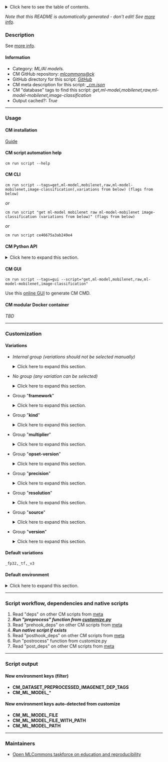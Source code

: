 <details>
<summary>Click here to see the table of contents.</summary>

* [Description](#description)
* [Information](#information)
* [Usage](#usage)
  * [ CM installation](#cm-installation)
  * [ CM script automation help](#cm-script-automation-help)
  * [ CM CLI](#cm-cli)
  * [ CM Python API](#cm-python-api)
  * [ CM GUI](#cm-gui)
  * [ CM modular Docker container](#cm-modular-docker-container)
* [Customization](#customization)
  * [ Variations](#variations)
  * [ Default environment](#default-environment)
* [Script workflow, dependencies and native scripts](#script-workflow-dependencies-and-native-scripts)
* [Script output](#script-output)
* [New environment keys (filter)](#new-environment-keys-(filter))
* [New environment keys auto-detected from customize](#new-environment-keys-auto-detected-from-customize)
* [Maintainers](#maintainers)

</details>

*Note that this README is automatically generated - don't edit! See [more info](README-extra.md).*

### Description


See [more info](README-extra.md).

#### Information

* Category: *ML/AI models.*
* CM GitHub repository: *[mlcommons@ck](https://github.com/mlcommons/ck/tree/master/cm-mlops)*
* GitHub directory for this script: *[GitHub](https://github.com/mlcommons/ck/tree/master/cm-mlops/script/get-ml-model-mobilenet)*
* CM meta description for this script: *[_cm.json](_cm.json)*
* CM "database" tags to find this script: *get,ml-model,mobilenet,raw,ml-model-mobilenet,image-classification*
* Output cached?: *True*
___
### Usage

#### CM installation

[Guide](https://github.com/mlcommons/ck/blob/master/docs/installation.md)

#### CM script automation help

```cm run script --help```

#### CM CLI

`cm run script --tags=get,ml-model,mobilenet,raw,ml-model-mobilenet,image-classification(,variations from below) (flags from below)`

*or*

`cm run script "get ml-model mobilenet raw ml-model-mobilenet image-classification (variations from below)" (flags from below)`

*or*

`cm run script ce46675a3ab249e4`

#### CM Python API

<details>
<summary>Click here to expand this section.</summary>

```python

import cmind

r = cmind.access({'action':'run'
                  'automation':'script',
                  'tags':'get,ml-model,mobilenet,raw,ml-model-mobilenet,image-classification'
                  'out':'con',
                  ...
                  (other input keys for this script)
                  ...
                 })

if r['return']>0:
    print (r['error'])

```

</details>


#### CM GUI

```cm run script --tags=gui --script="get,ml-model,mobilenet,raw,ml-model-mobilenet,image-classification"```

Use this [online GUI](https://cKnowledge.org/cm-gui/?tags=get,ml-model,mobilenet,raw,ml-model-mobilenet,image-classification) to generate CM CMD.

#### CM modular Docker container

*TBD*

___
### Customization


#### Variations

  * *Internal group (variations should not be selected manually)*
    <details>
    <summary>Click here to expand this section.</summary>

    * `_quantized_`
      - Environment variables:
        - *CM_ML_MODEL_MOBILENET_NAME_SUFFIX*: `_quant`
      - Workflow:
    * `_tf,from.google,v2,quantized_`
      - Environment variables:
        - *CM_PACKAGE_URL*: `https://storage.googleapis.com/mobilenet_v2/checkpoints/<<<CM_ML_MODEL_MOBILENET_NAME_PREFIX>>>_v2_<<<CM_ML_MODEL_MOBILENET_RESOLUTION>>>_<<<CM_ML_MODEL_MOBILENET_MULTIPLIER_PERCENTAGE>>>.tgz`
        - *CM_ML_MODEL_WEIGHTS_FILE*: `<<<CM_ML_MODEL_MOBILENET_NAME_PREFIX>>>_v2_<<<CM_ML_MODEL_MOBILENET_RESOLUTION>>>_<<<CM_ML_MODEL_MOBILENET_MULTIPLIER_PERCENTAGE>>>.ckpt.data-00000-of-00001`
        - *CM_ML_MODEL_FILE*: `model.tflite`
        - *CM_EXTRACT_FOLDER*: `v2_<<<CM_ML_MODEL_MOBILENET_RESOLUTION>>>_<<<CM_ML_MODEL_MOBILENET_MULTIPLIER_PERCENTAGE>>>`
        - *CM_UNTAR*: `yes`
      - Workflow:

    </details>


  * *No group (any variation can be selected)*
    <details>
    <summary>Click here to expand this section.</summary>

    * `_onnx,fp32,v1`
      - Environment variables:
        - *CM_ML_MODEL_NORMALIZE_DATA*: `yes`
        - *CM_ML_MODEL_SUBTRACT_MEANS*: `no`
        - *CM_ML_MODEL_VER*: `1_1.0_224`
        - *CM_ML_MODEL_INPUT_LAYER_NAME*: `input:0`
        - *CM_ML_MODEL_OUTPUT_LAYER_NAME*: `MobilenetV1/Predictions/Reshape_1:0`
      - Workflow:
    * `_onnx,int8,v1`
      - Environment variables:
        - *CM_ML_MODEL_NORMALIZE_DATA*: `no`
        - *CM_ML_MODEL_SUBTRACT_MEANS*: `yes`
        - *CM_ML_MODEL_GIVEN_CHANNEL_MEANS*: `128.0 128.0 128.0`
        - *CM_ML_MODEL_VER*: `1_1.0_224_quant`
        - *CM_ML_MODEL_INPUT_LAYER_NAME*: `0`
        - *CM_ML_MODEL_OUTPUT_LAYER_NAME*: `169`
        - *CM_PACKAGE_URL*: `https://zenodo.org/record/3353417/files/Quantized%20MobileNet.zip`
        - *CM_ML_MODEL_FILE*: `mobilenet_sym_no_bn.onnx`
        - *CM_UNZIP*: `yes`
      - Workflow:
    * `_onnx,opset-11,fp32,v1`
      - Environment variables:
        - *CM_PACKAGE_URL*: `https://zenodo.org/record/4735651/files/mobilenet_v1_1.0_224.onnx`
      - Workflow:
    * `_onnx,opset-8,fp32,v1`
      - Environment variables:
        - *CM_PACKAGE_URL*: `https://zenodo.org/record/3157894/files/mobilenet_v1_1.0_224.onnx`
      - Workflow:
    * `_tf,fp32,v1,resolution-224,multiplier-1.0`
      - Environment variables:
        - *CM_ML_MODEL_ACCURACY*: `71.676`
      - Workflow:
    * `_tf,from.google,v1`
      - Environment variables:
        - *CM_PACKAGE_URL*: `http://download.tensorflow.org/models/mobilenet_v1_2018_08_02/mobilenet_v1_<<<CM_ML_MODEL_MOBILENET_MULTIPLIER>>>_<<<CM_ML_MODEL_MOBILENET_RESOLUTION>>><<<CM_ML_MODEL_MOBILENET_NAME_SUFFIX>>>.tgz`
        - *CM_UNTAR*: `yes`
      - Workflow:
    * `_tf,from.google,v2,fp32`
      - Environment variables:
        - *CM_PACKAGE_URL*: `https://storage.googleapis.com/mobilenet_v2/checkpoints/mobilenet_v2_<<<CM_ML_MODEL_MOBILENET_MULTIPLIER>>>_<<<CM_ML_MODEL_MOBILENET_RESOLUTION>>>.tgz`
        - *CM_ML_MODEL_WEIGHTS_FILE*: `mobilenet_v2_<<<CM_ML_MODEL_MOBILENET_MULTIPLIER>>>_<<<CM_ML_MODEL_MOBILENET_RESOLUTION>>>.ckpt.data-00000-of-00001`
        - *CM_ML_MODEL_FILE*: `mobilenet_v2_<<<CM_ML_MODEL_MOBILENET_MULTIPLIER>>>_<<<CM_ML_MODEL_MOBILENET_RESOLUTION>>>.tflite`
        - *CM_UNTAR*: `yes`
      - Workflow:
    * `_tf,from.google,v3`
      - Environment variables:
        - *CM_PACKAGE_URL*: `https://storage.googleapis.com/mobilenet_v3/checkpoints/v3-<<<CM_ML_MODEL_MOBILENET_KIND>>>_<<<CM_ML_MODEL_MOBILENET_RESOLUTION>>>_<<<CM_ML_MODEL_MOBILENET_MULTIPLIER>>>_<<<CM_ML_MODEL_MOBILENET_PRECISION>>>.tgz`
        - *CM_EXTRACT_FOLDER*: `v3-<<<CM_ML_MODEL_MOBILENET_KIND>>>_<<<CM_ML_MODEL_MOBILENET_RESOLUTION>>>_<<<CM_ML_MODEL_MOBILENET_MULTIPLIER>>>_<<<CM_ML_MODEL_MOBILENET_PRECISION>>>`
        - *CM_ML_MODEL_FILE*: `v3-<<<CM_ML_MODEL_MOBILENET_KIND>>>_<<<CM_ML_MODEL_MOBILENET_RESOLUTION>>>_<<<CM_ML_MODEL_MOBILENET_MULTIPLIER>>>_<<<CM_ML_MODEL_MOBILENET_PRECISION>>>.tflite`
        - *CM_UNTAR*: `yes`
      - Workflow:
    * `_tf,from.zenodo,v1`
      - Environment variables:
        - *CM_PACKAGE_URL*: `https://zenodo.org/record/2269307/files/mobilenet_v1_<<<CM_ML_MODEL_MOBILENET_MULTIPLIER>>>_<<<CM_ML_MODEL_MOBILENET_RESOLUTION>>><<<CM_ML_MODEL_MOBILENET_NAME_SUFFIX>>>.tgz`
        - *CM_UNTAR*: `yes`
      - Workflow:
    * `_tf,int8,v1,resolution-224,multiplier-1.0`
      - Environment variables:
        - *CM_ML_MODEL_ACCURACY*: `70.762`
      - Workflow:
    * `_tf,v1`
      - Environment variables:
        - *CM_ML_MODEL_VER*: `1_<<<CM_ML_MODEL_MOBILENET_MULTIPLIER>>>_<<<CM_ML_MODEL_MOBILENET_RESOLUTION>>><<<CM_ML_MODEL_MOBILENET_NAME_SUFFIX>>>_2018_08_02`
        - *CM_ML_MODEL_OUTPUT_LAYER_NAME*: `MobilenetV1/Predictions/Reshape_1`
        - *CM_ML_MODEL_WEIGHTS_FILE*: `mobilenet_v1_<<<CM_ML_MODEL_MOBILENET_MULTIPLIER>>>_<<<CM_ML_MODEL_MOBILENET_RESOLUTION>>><<<CM_ML_MODEL_MOBILENET_NAME_SUFFIX>>>.ckpt.data-00000-of-00001`
        - *CM_ML_MODEL_FILE*: `mobilenet_v1_<<<CM_ML_MODEL_MOBILENET_MULTIPLIER>>>_<<<CM_ML_MODEL_MOBILENET_RESOLUTION>>><<<CM_ML_MODEL_MOBILENET_NAME_SUFFIX>>>.tflite`
      - Workflow:
    * `_tf,v1,fp32`
      - Environment variables:
        - *CM_ML_MODEL_MOBILENET_NAME_PREFIX*: ``
      - Workflow:
    * `_tf,v1,int8`
      - Environment variables:
        - *CM_ML_MODEL_MOBILENET_NAME_SUFFIX*: `_quant`
      - Workflow:
    * `_tf,v1,uint8`
      - Environment variables:
        - *CM_ML_MODEL_MOBILENET_NAME_SUFFIX*: `_quant`
      - Workflow:
    * `_tf,v2`
      - Environment variables:
        - *CM_ML_MODEL_VER*: `2_<<<CM_ML_MODEL_MOBILENET_MULTIPLIER>>>_<<<CM_ML_MODEL_MOBILENET_RESOLUTION>>>`
        - *CM_ML_MODEL_OUTPUT_LAYER_NAME*: `MobilenetV2/Predictions/Reshape_1`
      - Workflow:
    * `_tf,v2,fp32`
      - Environment variables:
        - *CM_ML_MODEL_MOBILENET_NAME_PREFIX*: ``
      - Workflow:
    * `_tf,v2,int8`
      - Environment variables:
        - *CM_ML_MODEL_MOBILENET_NAME_PREFIX*: `quantized`
      - Workflow:
    * `_tf,v2,uint8`
      - Environment variables:
        - *CM_ML_MODEL_MOBILENET_NAME_PREFIX*: `quantized`
      - Workflow:
    * `_tf,v3`
      - Environment variables:
        - *CM_ML_MODEL_VER*: `3_<<<CM_ML_MODEL_MOBILENET_KIND>>>_<<<CM_ML_MODEL_MOBILENET_RESOLUTION>>>`
        - *CM_ML_MODEL_OUTPUT_LAYER_NAME*: `MobilenetV3/Predictions/Softmax`
      - Workflow:
    * `_tflite`
      - Workflow:

    </details>


  * Group "**framework**"
    <details>
    <summary>Click here to expand this section.</summary>

    * `_onnx`
      - Environment variables:
        - *CM_ML_MODEL_DATA_LAYOUT*: `NCHW`
        - *CM_ML_MODEL_FRAMEWORK*: `onnx`
      - Workflow:
    * **`_tf`** (default)
      - Environment variables:
        - *CM_ML_MODEL_DATA_LAYOUT*: `NHWC`
        - *CM_ML_MODEL_NORMALIZE_DATA*: `yes`
        - *CM_ML_MODEL_SUBTRACT_MEANS*: `no`
        - *CM_ML_MODEL_INPUT_LAYER_NAME*: `input`
      - Workflow:

    </details>


  * Group "**kind**"
    <details>
    <summary>Click here to expand this section.</summary>

    * `_large`
      - Environment variables:
        - *CM_ML_MODEL_MOBILENET_KIND*: `large`
      - Workflow:
    * `_large-minimalistic`
      - Environment variables:
        - *CM_ML_MODEL_MOBILENET_KIND*: `large-minimalistic`
      - Workflow:
    * `_small`
      - Environment variables:
        - *CM_ML_MODEL_MOBILENET_KIND*: `small`
      - Workflow:
    * `_small-minimalistic`
      - Environment variables:
        - *CM_ML_MODEL_MOBILENET_KIND*: `small-minimalistic`
      - Workflow:

    </details>


  * Group "**multiplier**"
    <details>
    <summary>Click here to expand this section.</summary>

    * `_multiplier-0.25`
      - Environment variables:
        - *CM_ML_MODEL_MOBILENET_MULTIPLIER*: `0.25`
        - *CM_ML_MODEL_MOBILENET_MULTIPLIER_PERCENTAGE*: `25`
      - Workflow:
    * `_multiplier-0.35`
      - Environment variables:
        - *CM_ML_MODEL_MOBILENET_MULTIPLIER*: `0.35`
        - *CM_ML_MODEL_MOBILENET_MULTIPLIER_PERCENTAGE*: `35`
      - Workflow:
    * `_multiplier-0.5`
      - Environment variables:
        - *CM_ML_MODEL_MOBILENET_MULTIPLIER*: `0.5`
        - *CM_ML_MODEL_MOBILENET_MULTIPLIER_PERCENTAGE*: `50`
      - Workflow:
    * `_multiplier-0.75`
      - Environment variables:
        - *CM_ML_MODEL_MOBILENET_MULTIPLIER*: `0.75`
        - *CM_ML_MODEL_MOBILENET_MULTIPLIER_PERCENTAGE*: `75`
      - Workflow:
    * `_multiplier-1.0`
      - Environment variables:
        - *CM_ML_MODEL_MOBILENET_MULTIPLIER*: `1.0`
        - *CM_ML_MODEL_MOBILENET_MULTIPLIER_PERCENTAGE*: `100`
      - Workflow:

    </details>


  * Group "**opset-version**"
    <details>
    <summary>Click here to expand this section.</summary>

    * `_opset-11`
      - Environment variables:
        - *CM_ML_MODEL_ONNX_OPSET*: `11`
      - Workflow:
    * `_opset-8`
      - Environment variables:
        - *CM_ML_MODEL_ONNX_OPSET*: `8`
      - Workflow:

    </details>


  * Group "**precision**"
    <details>
    <summary>Click here to expand this section.</summary>

    * **`_fp32`** (default)
      - Environment variables:
        - *CM_ML_MODEL_INPUT_DATA_TYPES*: `fp32`
        - *CM_ML_MODEL_PRECISION*: `fp32`
        - *CM_ML_MODEL_WEIGHT_DATA_TYPES*: `fp32`
        - *CM_ML_MODEL_MOBILENET_PRECISION*: `float`
      - Workflow:
    * `_int8`
      - Environment variables:
        - *CM_ML_MODEL_INPUT_DATA_TYPES*: `int8`
        - *CM_ML_MODEL_PRECISION*: `int8`
        - *CM_ML_MODEL_WEIGHT_DATA_TYPES*: `int8`
        - *CM_ML_MODEL_MOBILENET_PRECISION*: `int8`
      - Workflow:
    * `_uint8`
      - Environment variables:
        - *CM_ML_MODEL_INPUT_DATA_TYPES*: `uint8`
        - *CM_ML_MODEL_PRECISION*: `uint8`
        - *CM_ML_MODEL_WEIGHT_DATA_TYPES*: `uint8`
        - *CM_ML_MODEL_MOBILENET_PRECISION*: `uint8`
      - Workflow:

    </details>


  * Group "**resolution**"
    <details>
    <summary>Click here to expand this section.</summary>

    * `_resolution-128`
      - Environment variables:
        - *CM_ML_MODEL_MOBILENET_RESOLUTION*: `128`
        - *CM_ML_MODEL_IMAGE_HEIGHT*: `128`
        - *CM_ML_MODEL_IMAGE_WIDTH*: `128`
        - *CM_DATASET_PREPROCESSED_IMAGENET_DEP_TAGS*: `_resolution.128`
      - Workflow:
    * `_resolution-160`
      - Environment variables:
        - *CM_ML_MODEL_MOBILENET_RESOLUTION*: `160`
        - *CM_ML_MODEL_IMAGE_HEIGHT*: `160`
        - *CM_ML_MODEL_IMAGE_WIDTH*: `160`
        - *CM_DATASET_PREPROCESSED_IMAGENET_DEP_TAGS*: `_resolution.160`
      - Workflow:
    * `_resolution-192`
      - Environment variables:
        - *CM_ML_MODEL_MOBILENET_RESOLUTION*: `192`
        - *CM_ML_MODEL_IMAGE_HEIGHT*: `192`
        - *CM_ML_MODEL_IMAGE_WIDTH*: `192`
        - *CM_DATASET_PREPROCESSED_IMAGENET_DEP_TAGS*: `_resolution.192`
      - Workflow:
    * `_resolution-224`
      - Environment variables:
        - *CM_ML_MODEL_MOBILENET_RESOLUTION*: `224`
        - *CM_ML_MODEL_IMAGE_HEIGHT*: `224`
        - *CM_ML_MODEL_IMAGE_WIDTH*: `224`
        - *CM_DATASET_PREPROCESSED_IMAGENET_DEP_TAGS*: `_resolution.224`
      - Workflow:

    </details>


  * Group "**source**"
    <details>
    <summary>Click here to expand this section.</summary>

    * `_from.google`
      - Environment variables:
        - *CM_DOWNLOAD_SOURCE*: `google`
      - Workflow:
    * `_from.zenodo`
      - Environment variables:
        - *CM_DOWNLOAD_SOURCE*: `zenodo`
      - Workflow:

    </details>


  * Group "**version**"
    <details>
    <summary>Click here to expand this section.</summary>

    * `_v1`
      - Environment variables:
        - *CM_ML_MODEL_MOBILENET_VERSION*: `1`
        - *CM_ML_MODEL_FULL_NAME*: `mobilenet-v1-precision_<<<CM_ML_MODEL_MOBILENET_PRECISION>>>-<<<CM_ML_MODEL_MOBILENET_MULTIPLIER>>>-<<<CM_ML_MODEL_MOBILENET_RESOLUTION>>>`
      - Workflow:
    * `_v2`
      - Environment variables:
        - *CM_ML_MODEL_MOBILENET_VERSION*: `2`
        - *CM_ML_MODEL_VER*: `2`
        - *CM_ML_MODEL_FULL_NAME*: `mobilenet-v2-precision_<<<CM_ML_MODEL_MOBILENET_PRECISION>>>-<<<CM_ML_MODEL_MOBILENET_MULTIPLIER>>>-<<<CM_ML_MODEL_MOBILENET_RESOLUTION>>>`
      - Workflow:
    * **`_v3`** (default)
      - Environment variables:
        - *CM_ML_MODEL_MOBILENET_VERSION*: `3`
        - *CM_ML_MODEL_VER*: `3`
        - *CM_ML_MODEL_FULL_NAME*: `mobilenet-v3-precision_<<<CM_ML_MODEL_MOBILENET_PRECISION>>>-<<<CM_ML_MODEL_MOBILENET_KIND>>>-<<<CM_ML_MODEL_MOBILENET_RESOLUTION>>>`
      - Workflow:

    </details>


#### Default variations

`_fp32,_tf,_v3`
#### Default environment

<details>
<summary>Click here to expand this section.</summary>

These keys can be updated via --env.KEY=VALUE or "env" dictionary in @input.json or using script flags.

* CM_ML_MODEL: **mobilenet**
* CM_ML_MODEL_DATASET: **imagenet2012-val**
* CM_ML_MODEL_RETRAINING: **no**
* CM_ML_MODEL_WEIGHT_TRANSFORMATIONS: **no**
* CM_ML_MODEL_MOBILENET_NAME_SUFFIX: ****

</details>

___
### Script workflow, dependencies and native scripts

  1. Read "deps" on other CM scripts from [meta](https://github.com/mlcommons/ck/tree/master/cm-mlops/script/get-ml-model-mobilenet/_cm.json)
  1. ***Run "preprocess" function from [customize.py](https://github.com/mlcommons/ck/tree/master/cm-mlops/script/get-ml-model-mobilenet/customize.py)***
  1. Read "prehook_deps" on other CM scripts from [meta](https://github.com/mlcommons/ck/tree/master/cm-mlops/script/get-ml-model-mobilenet/_cm.json)
  1. ***Run native script if exists***
  1. Read "posthook_deps" on other CM scripts from [meta](https://github.com/mlcommons/ck/tree/master/cm-mlops/script/get-ml-model-mobilenet/_cm.json)
  1. Run "postrocess" function from customize.py
  1. Read "post_deps" on other CM scripts from [meta](https://github.com/mlcommons/ck/tree/master/cm-mlops/script/get-ml-model-mobilenet/_cm.json)
___
### Script output
#### New environment keys (filter)

* **CM_DATASET_PREPROCESSED_IMAGENET_DEP_TAGS**
* **CM_ML_MODEL_***
#### New environment keys auto-detected from customize

* **CM_ML_MODEL_FILE**
* **CM_ML_MODEL_FILE_WITH_PATH**
* **CM_ML_MODEL_PATH**
___
### Maintainers

* [Open MLCommons taskforce on education and reproducibility](https://github.com/mlcommons/ck/blob/master/docs/mlperf-education-workgroup.md)